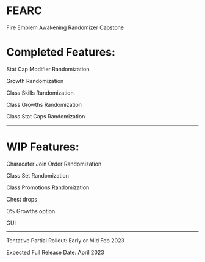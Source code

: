 # FEARC
Fire Emblem Awakening Randomizer Capstone


# Completed Features:

Stat Cap Modifier Randomization

Growth Randomization

Class Skills Randomization

Class Growths Randomization

Class Stat Caps Randomization

----------------------------


# WIP Features:

Characater Join Order Randomization

Class Set Randomization

Class Promotions Randomization

Chest drops

0% Growths option

GUI


------------------------------
Tentative Partial Rollout: Early or Mid Feb 2023

Expected Full Release Date: April 2023
